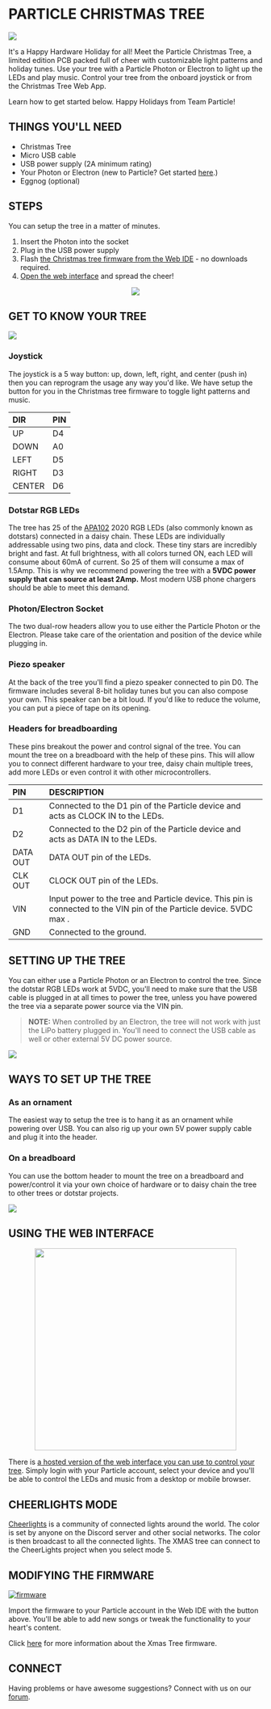 # PARTICLE CHRISTMAS TREE

![](/hardware/images/header.jpg)

It's a Happy Hardware Holiday for all! Meet the Particle Christmas Tree, a limited edition PCB packed full of cheer with customizable light patterns and holiday tunes. Use your tree with a Particle Photon or Electron to light up the LEDs and play music. Control your tree from the onboard joystick or from the Christmas Tree Web App.

Learn how to get started below. Happy Holidays from Team Particle!

## THINGS YOU'LL NEED
 - Christmas Tree
 - Micro USB cable
 - USB power supply (2A minimum rating)
 - Your Photon or Electron (new to Particle? Get started [here](https://docs.particle.io/guide/getting-started).)
 - Eggnog (optional)

## STEPS 

You can setup the tree in a matter of minutes.

1. Insert the Photon into the socket
1. Plug in the USB power supply
1. Flash [the Christmas tree firmware from the Web IDE][Firmware shared app] - no downloads required.
1. [Open the web interface][Web interface] and spread the cheer!

[Firmware shared app]: https://go.particle.io/shared_apps/5fc8c888e6f0b000092cf113
[Web interface]: https://particle-iot.github.io/xmastree

<p align="center">
<img src="/hardware/images/steps-all.png">
</p>

## GET TO KNOW YOUR TREE

![](/hardware/images/description.png)

### Joystick

The joystick is a 5 way button: up, down, left, right, and center (push in) then you can reprogram the usage any way you'd like. We have setup the button for you in the Christmas tree firmware to toggle light patterns and music.

|DIR   | PIN |
|:---  |:--- |
|UP    |D4| 
|DOWN  |A0|
|LEFT  |D5|
|RIGHT |D3|
|CENTER|D6|

### Dotstar RGB LEDs

The tree has 25 of the [APA102](http://www.led-color.com/upload/201604/APA102-2020%20SMD%20LED.pdf) 2020 RGB LEDs (also commonly known as dotstars) connected in a daisy chain. These LEDs are individually addressable using two pins, data and clock. These tiny stars are incredibly bright and fast. At full brightness, with all colors turned ON, each LED will consume about 60mA of current. So 25 of them will consume a max of 1.5Amp. This is why we recommend powering the tree with a **5VDC power supply that can source at least 2Amp.** Most modern USB phone chargers should be able to meet this demand.

### Photon/Electron Socket

The two dual-row headers allow you to use either the Particle Photon or the Electron. Please take care of the orientation and position of the device while plugging in.

### Piezo speaker

At the back of the tree you'll find a piezo speaker connected to pin D0. The firmware includes several 8-bit holiday tunes but you can also compose your own. This speaker can be a bit loud. If you'd like to reduce the volume, you can put a piece of tape on its opening.

### Headers for breadboarding

These pins breakout the power and control signal of the tree. You can mount the tree on a breadboard with the help of these pins. This will allow you to connect different hardware to your tree, daisy chain multiple trees, add more LEDs or even control it with other microcontrollers.


|PIN     |DESCRIPTION|
|:-------|:----------|
|D1      | Connected to the D1 pin of the Particle device and acts as CLOCK IN to the LEDs.|
|D2      | Connected to the D2 pin of the Particle device and acts as DATA IN to the LEDs.|
|DATA OUT| DATA OUT pin of the LEDs.|
|CLK OUT | CLOCK OUT pin of the LEDs.|
|VIN     | Input power to the tree and Particle device. This pin is connected to the VIN pin of the Particle device. 5VDC max .|
|GND     | Connected to the ground.|

## SETTING UP THE TREE 

You can either use a Particle Photon or an Electron to control the tree. Since the dotstar RGB LEDs work at 5VDC, you'll need to make sure that the USB cable is plugged in at all times to power the tree, unless you have powered the tree via a separate power source via the VIN pin.

> **NOTE:** When controlled by an Electron, the tree will not work with just the LiPo battery plugged in. You'll need to connect the USB cable as well or other external 5V DC power source.

![](/hardware/images/tree-plugged.png)

## WAYS TO SET UP THE TREE

### As an ornament

The easiest way to setup the tree is to hang it as an ornament while powering over USB. You can also rig up your own 5V power supply cable and plug it into the header.

### On a breadboard

You can use the bottom header to mount the tree on a breadboard and power/control it via your own choice of hardware or to daisy chain the tree to other trees or dotstar projects.

![](/hardware/images/bb.png)

## USING THE WEB INTERFACE

<p align="center">
<a href="https://particle-iot.github.io/xmastree" target="_blank">
<img src="/hardware/images/webinterface_preview.png" width=400>
</a></p>

There is [a hosted version of the web interface you can use to control your tree][Web interface]. Simply login with your Particle account, select your device and you'll be able to control the LEDs and music from a desktop or mobile browser.

## CHEERLIGHTS MODE

[Cheerlights](https://cheerlights.com/) is a community of connected lights around the world. The color is set by anyone on the Discord server and other social networks. The color is then broadcast to all the connected lights. The XMAS tree can connect to the CheerLights project when you select mode 5.

## MODIFYING THE FIRMWARE

[![firmware](https://img.shields.io/badge/Particle%20Shared%20App-XMASTREE-blue.svg?style=for-the-badge&colorA=00aedf&colorB=555555)][Firmware shared app]

Import the firmware to your Particle account in the Web IDE with the button above. You'll be
able to add new songs or tweak the functionality to your heart's
content.

Click [here](FIRMWARE.md) for more information about the Xmas Tree firmware.

## CONNECT

Having problems or have awesome suggestions? Connect with us on our [forum](https://community.particle.io/).
